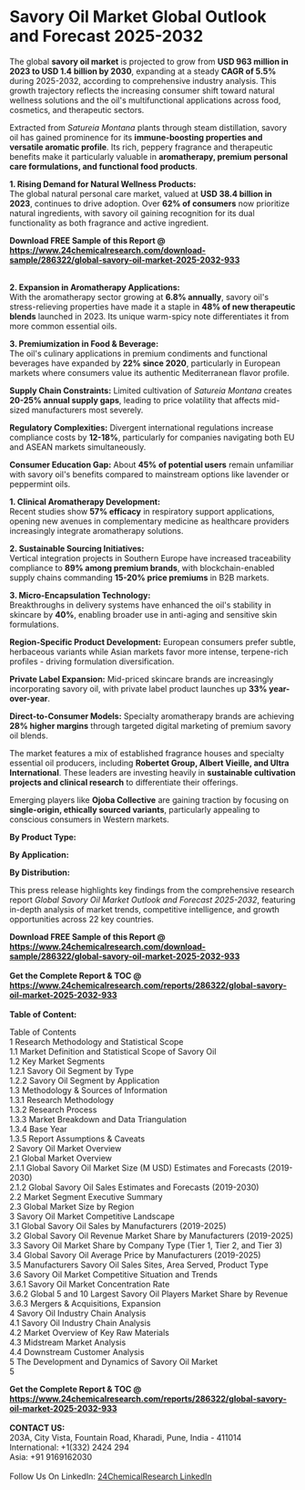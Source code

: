 <h1>Savory Oil Market Global Outlook and Forecast 2025-2032</h1><p>The global <strong>savory oil market</strong> is projected to grow from <strong>USD 963 million in 2023 to USD 1.4 billion by 2030</strong>, expanding at a steady <strong>CAGR of 5.5%</strong> during 2025-2032, according to comprehensive industry analysis. This growth trajectory reflects the increasing consumer shift toward natural wellness solutions and the oil's multifunctional applications across food, cosmetics, and therapeutic sectors.</p><p>Extracted from <em>Satureia Montana</em> plants through steam distillation, savory oil has gained prominence for its <strong>immune-boosting properties and versatile aromatic profile</strong>. Its rich, peppery fragrance and therapeutic benefits make it particularly valuable in <strong>aromatherapy, premium personal care formulations, and functional food products</strong>.</p><p><strong>1. Rising Demand for Natural Wellness Products:</strong><br>
The global natural personal care market, valued at <strong>USD 38.4 billion in 2023</strong>, continues to drive adoption. Over <strong>62% of consumers</strong> now prioritize natural ingredients, with savory oil gaining recognition for its dual functionality as both fragrance and active ingredient.</p><div><b>Download FREE Sample of this Report @ 
            <a href="https://www.24chemicalresearch.com/download-sample/286322/global-savory-oil-market-2025-2032-933">
            https://www.24chemicalresearch.com/download-sample/286322/global-savory-oil-market-2025-2032-933</a></b></div><br><p><strong>2. Expansion in Aromatherapy Applications:</strong><br>
With the aromatherapy sector growing at <strong>6.8% annually</strong>, savory oil's stress-relieving properties have made it a staple in <strong>48% of new therapeutic blends</strong> launched in 2023. Its unique warm-spicy note differentiates it from more common essential oils.</p><p><strong>3. Premiumization in Food &amp; Beverage:</strong><br>
The oil's culinary applications in premium condiments and functional beverages have expanded by <strong>22% since 2020</strong>, particularly in European markets where consumers value its authentic Mediterranean flavor profile.</p><p><strong>Supply Chain Constraints:</strong> Limited cultivation of <em>Satureia Montana</em> creates <strong>20-25% annual supply gaps</strong>, leading to price volatility that affects mid-sized manufacturers most severely.</p><p><strong>Regulatory Complexities:</strong> Divergent international regulations increase compliance costs by <strong>12-18%</strong>, particularly for companies navigating both EU and ASEAN markets simultaneously.</p><p><strong>Consumer Education Gap:</strong> About <strong>45% of potential users</strong> remain unfamiliar with savory oil's benefits compared to mainstream options like lavender or peppermint oils.</p><p><strong>1. Clinical Aromatherapy Development:</strong><br>
Recent studies show <strong>57% efficacy</strong> in respiratory support applications, opening new avenues in complementary medicine as healthcare providers increasingly integrate aromatherapy solutions.</p><p><strong>2. Sustainable Sourcing Initiatives:</strong><br>
Vertical integration projects in Southern Europe have increased traceability compliance to <strong>89% among premium brands</strong>, with blockchain-enabled supply chains commanding <strong>15-20% price premiums</strong> in B2B markets.</p><p><strong>3. Micro-Encapsulation Technology:</strong><br>
Breakthroughs in delivery systems have enhanced the oil's stability in skincare by <strong>40%</strong>, enabling broader use in anti-aging and sensitive skin formulations.</p><p><strong>Region-Specific Product Development:</strong> European consumers prefer subtle, herbaceous variants while Asian markets favor more intense, terpene-rich profiles - driving formulation diversification.</p><p><strong>Private Label Expansion:</strong> Mid-priced skincare brands are increasingly incorporating savory oil, with private label product launches up <strong>33% year-over-year</strong>.</p><p><strong>Direct-to-Consumer Models:</strong> Specialty aromatherapy brands are achieving <strong>28% higher margins</strong> through targeted digital marketing of premium savory oil blends.</p><p>The market features a mix of established fragrance houses and specialty essential oil producers, including <strong>Robertet Group, Albert Vieille, and Ultra International</strong>. These leaders are investing heavily in <strong>sustainable cultivation projects and clinical research</strong> to differentiate their offerings.</p><p>Emerging players like <strong>Ojoba Collective</strong> are gaining traction by focusing on <strong>single-origin, ethically sourced variants</strong>, particularly appealing to conscious consumers in Western markets.</p><p><strong>By Product Type:</strong></p><p><strong>By Application:</strong></p><p><strong>By Distribution:</strong></p><p>This press release highlights key findings from the comprehensive research report <em>Global Savory Oil Market Outlook and Forecast 2025-2032</em>, featuring in-depth analysis of market trends, competitive intelligence, and growth opportunities across 22 key countries.</p><div><b>Download FREE Sample of this Report @ 
            <a href="https://www.24chemicalresearch.com/download-sample/286322/global-savory-oil-market-2025-2032-933">
            https://www.24chemicalresearch.com/download-sample/286322/global-savory-oil-market-2025-2032-933</a></b></div><br><div><b>Get the Complete Report & TOC @ 
            <a href="https://www.24chemicalresearch.com/reports/286322/global-savory-oil-market-2025-2032-933">
            https://www.24chemicalresearch.com/reports/286322/global-savory-oil-market-2025-2032-933</a></b></div><br>
            <b>Table of Content:</b><p>Table of Contents<br />
1 Research Methodology and Statistical Scope<br />
1.1 Market Definition and Statistical Scope of Savory Oil<br />
1.2 Key Market Segments<br />
1.2.1 Savory Oil Segment by Type<br />
1.2.2 Savory Oil Segment by Application<br />
1.3 Methodology & Sources of Information<br />
1.3.1 Research Methodology<br />
1.3.2 Research Process<br />
1.3.3 Market Breakdown and Data Triangulation<br />
1.3.4 Base Year<br />
1.3.5 Report Assumptions & Caveats<br />
2 Savory Oil Market Overview<br />
2.1 Global Market Overview<br />
2.1.1 Global Savory Oil Market Size (M USD) Estimates and Forecasts (2019-2030)<br />
2.1.2 Global Savory Oil Sales Estimates and Forecasts (2019-2030)<br />
2.2 Market Segment Executive Summary<br />
2.3 Global Market Size by Region<br />
3 Savory Oil Market Competitive Landscape<br />
3.1 Global Savory Oil Sales by Manufacturers (2019-2025)<br />
3.2 Global Savory Oil Revenue Market Share by Manufacturers (2019-2025)<br />
3.3 Savory Oil Market Share by Company Type (Tier 1, Tier 2, and Tier 3)<br />
3.4 Global Savory Oil Average Price by Manufacturers (2019-2025)<br />
3.5 Manufacturers Savory Oil Sales Sites, Area Served, Product Type<br />
3.6 Savory Oil Market Competitive Situation and Trends<br />
3.6.1 Savory Oil Market Concentration Rate<br />
3.6.2 Global 5 and 10 Largest Savory Oil Players Market Share by Revenue<br />
3.6.3 Mergers & Acquisitions, Expansion<br />
4 Savory Oil Industry Chain Analysis<br />
4.1 Savory Oil Industry Chain Analysis<br />
4.2 Market Overview of Key Raw Materials<br />
4.3 Midstream Market Analysis<br />
4.4 Downstream Customer Analysis<br />
5 The Development and Dynamics of Savory Oil Market <br />
5</p><div><b>Get the Complete Report & TOC @ 
            <a href="https://www.24chemicalresearch.com/reports/286322/global-savory-oil-market-2025-2032-933">
            https://www.24chemicalresearch.com/reports/286322/global-savory-oil-market-2025-2032-933</a></b></div><br><b>CONTACT US:</b><br>
            203A, City Vista, Fountain Road, Kharadi, Pune, India - 411014<br>
            International: +1(332) 2424 294<br>
            Asia: +91 9169162030 <br><br>
            Follow Us On LinkedIn: <a href="https://www.linkedin.com/company/24chemicalresearch/">24ChemicalResearch LinkedIn</a>